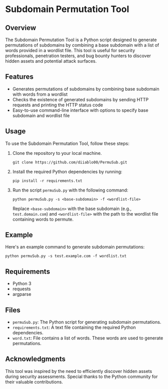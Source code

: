 # Subdomain Permutation Tool

## Overview
The Subdomain Permutation Tool is a Python script designed to generate permutations of subdomains by combining a base subdomain with a list of words provided in a wordlist file. This tool is useful for security professionals, penetration testers, and bug bounty hunters to discover hidden assets and potential attack surfaces.

## Features
- Generates permutations of subdomains by combining base subdomain with words from a wordlist
- Checks the existence of generated subdomains by sending HTTP requests and printing the HTTP status code
- Easy-to-use command-line interface with options to specify base subdomain and wordlist file

## Usage
To use the Subdomain Permutation Tool, follow these steps:
1. Clone the repository to your local machine.
   ```
   git clone https://github.com/diiablo00/PermuSub.git
   ```
3. Install the required Python dependencies by running:
   ```
   pip install -r requirements.txt
   ```
4. Run the script `permuSub.py` with the following command:
   ```
   python permuSub.py -s <base-subdomain> -f <wordlist-file>
   ```
   Replace `<base-subdomain>` with the base subdomain (e.g., `test.domain.com`) and `<wordlist-file>` with the path to the wordlist file containing words to permute.

## Example
Here's an example command to generate subdomain permutations:
```
python permuSub.py -s test.example.com -f wordlist.txt
```

## Requirements
- Python 3
- requests
- argparse

## Files
- `permuSub.py`: The Python script for generating subdomain permutations.
- `requirements.txt`: A text file containing the required Python dependencies.
- `word.txt`: File contains a list of words. These words are used to generate permutations.


## Acknowledgments
This tool was inspired by the need to efficiently discover hidden assets during security assessments. Special thanks to the Python community for their valuable contributions.
